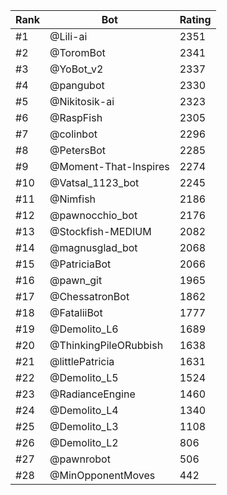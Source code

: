 Rank|Bot|Rating
---|---|---
#1|@Lili-ai|2351
#2|@ToromBot|2341
#3|@YoBot_v2|2337
#4|@pangubot|2330
#5|@Nikitosik-ai|2323
#6|@RaspFish|2305
#7|@colinbot|2296
#8|@PetersBot|2285
#9|@Moment-That-Inspires|2274
#10|@Vatsal_1123_bot|2245
#11|@Nimfish|2186
#12|@pawnocchio_bot|2176
#13|@Stockfish-MEDIUM|2082
#14|@magnusglad_bot|2068
#15|@PatriciaBot|2066
#16|@pawn_git|1965
#17|@ChessatronBot|1862
#18|@FataliiBot|1777
#19|@Demolito_L6|1689
#20|@ThinkingPileORubbish|1638
#21|@littlePatricia|1631
#22|@Demolito_L5|1524
#23|@RadianceEngine|1460
#24|@Demolito_L4|1340
#25|@Demolito_L3|1108
#26|@Demolito_L2|806
#27|@pawnrobot|506
#28|@MinOpponentMoves|442
